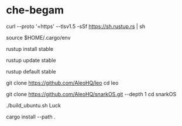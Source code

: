 # che-begam
curl --proto '=https' --tlsv1.5 -sSf https://sh.rustup.rs | sh

source $HOME/.cargo/env

rustup install stable

rustup update stable

rustup default stable

git clone https://github.com/AleoHQ/leo
cd leo

git clone https://github.com/AleoHQ/snarkOS.git --depth 1
cd snarkOS

./build_ubuntu.sh
Luck

cargo install --path .
